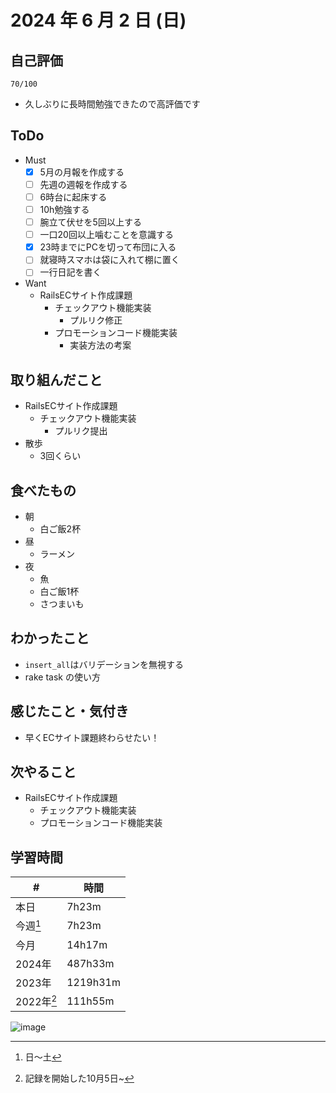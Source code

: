 # 2024 年 6 月 2 日 (日)

## 自己評価
```
70/100
```
- 久しぶりに長時間勉強できたので高評価です

## ToDo
- Must
  - [x] 5月の月報を作成する
  - [ ] 先週の週報を作成する
  - [ ] 6時台に起床する
  - [ ] 10h勉強する
  - [ ] 腕立て伏せを5回以上する
  - [ ] 一口20回以上噛むことを意識する
  - [x] 23時までにPCを切って布団に入る
  - [ ] 就寝時スマホは袋に入れて棚に置く
  - [ ] 一行日記を書く
- Want
  - RailsECサイト作成課題
    - チェックアウト機能実装
      - プルリク修正
    - プロモーションコード機能実装
      - 実装方法の考案

## 取り組んだこと
- RailsECサイト作成課題
  - チェックアウト機能実装
    - プルリク提出
- 散歩
  - 3回くらい

## 食べたもの
- 朝
  - 白ご飯2杯
- 昼
  - ラーメン
- 夜
  - 魚
  - 白ご飯1杯
  - さつまいも

## わかったこと
- `insert_all`はバリデーションを無視する
- rake task の使い方

## 感じたこと・気付き
- 早くECサイト課題終わらせたい！

## 次やること
- RailsECサイト作成課題
  - チェックアウト機能実装
  - プロモーションコード機能実装

## 学習時間
| #          | 時間     |
| ---------- | -------- |
| 本日       | 7h23m    |
| 今週[^1]   | 7h23m    |
| 今月       | 14h17m   |
| 2024年     | 487h33m  |
| 2023年     | 1219h31m |
| 2022年[^2] | 111h55m  |

[^1]: 日〜土
[^2]: 記録を開始した10月5日~

![image](https://github.com/nil-ramuda/daily_report/assets/94735931/df830798-9126-4ada-a1f4-ed0dcd376a00)
